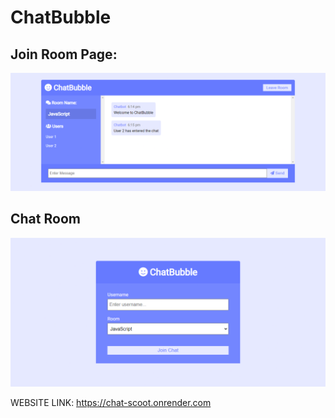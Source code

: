 # ChatBubble

## Join Room Page:
![Alt text](./screenshots/screenbud-919f0c78-4441-49db-a2b3-fbb66b09f444.png)

## Chat Room
![Alt text](./screenshots/screen.png)

WEBSITE LINK: https://chat-scoot.onrender.com
